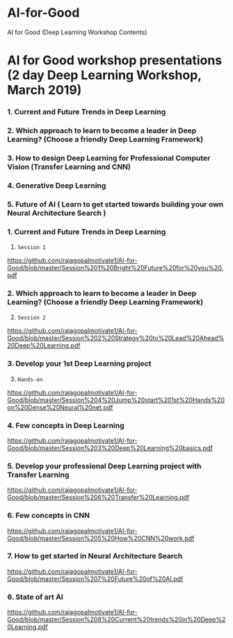 # AI-for-Good
AI for Good (Deep Learning Workshop Contents)





# AI for Good workshop presentations (2 day Deep Learning Workshop, March 2019)

### 1. Current and Future Trends in Deep Learning 
### 2. Which approach to learn to become a leader in Deep Learning? (Choose a friendly Deep Learning Framework)
### 3. How to design Deep Learning for Professional Computer Vision (Transfer Learning and CNN)
### 4. Generative Deep Learning 
### 5. Future of AI ( Learn to get started towards building your own Neural Architecture Search )

### 1. Current and Future Trends in Deep Learning 
1.     Session 1
https://github.com/rajagopalmotivate1/AI-for-Good/blob/master/Session%201%20Bright%20Future%20for%20you%20.pdf

### 2. Which approach to learn to become a leader in Deep Learning? (Choose a friendly Deep Learning Framework)
2.     Session 2
https://github.com/rajagopalmotivate1/AI-for-Good/blob/master/Session%202%20Strategy%20to%20Lead%20Ahead%20Deep%20Learning.pdf


### 3. Develop your 1st Deep Learning project
3.     Hands-on
https://github.com/rajagopalmotivate1/AI-for-Good/blob/master/Session%204%20Jump%20start%201st%20Hands%20on%20Dense%20Neural%20net.pdf

### 4. Few concepts in Deep Learning
https://github.com/rajagopalmotivate1/AI-for-Good/blob/master/Session%203%20Deep%20Learning%20basics.pdf

### 5. Develop your professional Deep Learning project with Transfer Learning
https://github.com/rajagopalmotivate1/AI-for-Good/blob/master/Session%206%20Transfer%20Learning.pdf

### 6. Few concepts in CNN
https://github.com/rajagopalmotivate1/AI-for-Good/blob/master/Session%205%20How%20CNN%20work.pdf

### 7. How to get started in Neural Architecture Search
https://github.com/rajagopalmotivate1/AI-for-Good/blob/master/Session%207%20Future%20of%20AI.pdf

### 6. State of art AI
https://github.com/rajagopalmotivate1/AI-for-Good/blob/master/Session%208%20Current%20trends%20in%20Deep%20Learning.pdf

